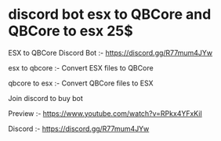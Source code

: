 # discord bot esx to QBCore and QBCore to esx 25$
ESX to QBCore Discord Bot :- https://discord.gg/R77mum4JYw


 esx to qbcore :- Convert ESX files to QBCore




 qbcore to esx :- Convert QBCore files to ESX

Join discord to buy bot

Preview :- https://www.youtube.com/watch?v=RPkx4YFxKiI

Discord :- https://discord.gg/R77mum4JYw
